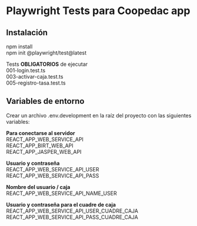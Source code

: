 # Playwright Tests para Coopedac app  
  
## Instalación  
npm install  
npm init @playwright/test@latest

Tests **OBLIGATORIOS** de ejecutar   
001-login.test.ts   
003-activar-caja.test.ts  
005-registro-tasa.test.ts   

## Variables de entorno  
Crear un archivo .env.development en la raíz del proyecto con las siguientes variables:  

**Para conectarse al servidor**  
REACT_APP_WEB_SERVICE_API  
REACT_APP_BIRT_WEB_API  
REACT_APP_JASPER_WEB_API  

**Usuario y contraseña**  
REACT_APP_WEB_SERVICE_API_USER  
REACT_APP_WEB_SERVICE_API_PASS  

**Nombre del usuario / caja**  
REACT_APP_WEB_SERVICE_API_NAME_USER  

**Usuario y contraseña para el cuadre de caja**  
REACT_APP_WEB_SERVICE_API_USER_CUADRE_CAJA  
REACT_APP_WEB_SERVICE_API_PASS_CUADRE_CAJA

